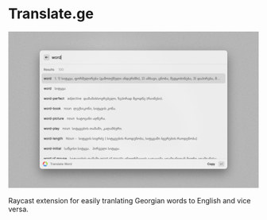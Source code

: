 # Translate.ge

![Screenshot](./metadata/raycast-translate-ge-1.png)

Raycast extension for easily tranlating Georgian words to English and vice versa.
